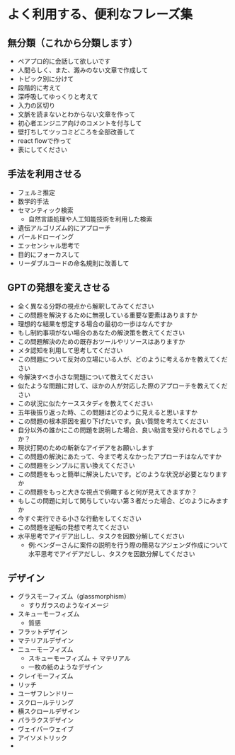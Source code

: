 # よく利用する、便利なフレーズ集
## 無分類（これから分類します）
* ペアプロ的に会話して欲しいです
* 人間らしく、また、澱みのない文章で作成して
* トピック別に分けて
* 段階的に考えて
* 深呼吸してゆっくりと考えて
* 入力の区切り
* 文脈を読まないとわからない文章を作って
* 初心者エンジニア向けのコメントを付与して
* 壁打ちしてツッコミどころを全部改善して
* react flowで作って
* 表にしてください

## 手法を利用させる
* フェルミ推定
* 数学的手法
* セマンティック検索
  * 自然言語処理や人工知能技術を利用した検索
* 遺伝アルゴリズム的にアプローチ
* パールドローイング
* エッセンシャル思考で
* 目的にフォーカスして
* リーダブルコードの命名規則に改善して

## GPTの発想を変えさせる
 * 全く異なる分野の視点から解釈してみてください
 * この問題を解決するために無視している重要な要素はありますか
 * 理想的な結果を想定する場合の最初の一歩はなんですか
 * もし制約事項がない場合のあなたの解決策を教えてください
 * この問題解決のための既存おツールやリソースはありますか
 * メタ認知を利用して思考してください
 * この問題について反対の立場にいる人が、どのように考えるかを教えてください
 * 今解決すべき小さな問題について教えてください
 * 似たような問題に対して、ほかの人が対応した際のアプローチを教えてください
 * この状況に似たケーススタディを教えてください
 * 五年後振り返った時、この問題はどのように見えると思いますか
 * この問題の根本原因を掘り下げたいです。良い質問を考えてください
 * 自分以外の誰かにこの問題を説明した場合、良い助言を受けられるでしょうか？
 * 現状打開のための斬新なアイデアをお願いします
 * この問題の解決にあたって、今まで考えなかったアプローチはなんですか
 * この問題をシンプルに言い換えてください
 * この問題をもっと簡単に解決したいです。どのような状況が必要となりますか
 * この問題をもっと大きな視点で俯瞰すると何が見えてきますか？
 * もしこの問題に対して関与していない第３者だった場合、どのようにみますか
 * 今すぐ実行できる小さな行動をしてください
 * この問題を逆転の発想で考えてください
 * 水平思考でアイデア出しし、タスクを因数分解してください
   * 例:ベンダーさんに案件の説明を行う際の簡易なアジェンダ作成について水平思考でアイデアだしし、タスクを因数分解してください

## デザイン
* グラスモーフィズム（glassmorphism）
  * すりガラスのようなイメージ
* スキューモーフィズム
  * 質感
* フラットデザイン
* マテリアルデザイン
* ニューモーフィズム
  * スキューモーフィズム ＋ マテリアル
  * 一枚の紙のようなデザイン
* クレイモーフィズム
* リッチ
* ユーザフレンドリー
* スクロールテリング
* 横スクロールデザイン
* パララクスデザイン
* ヴェイパーウェイブ
* アイソメトリック
* 
